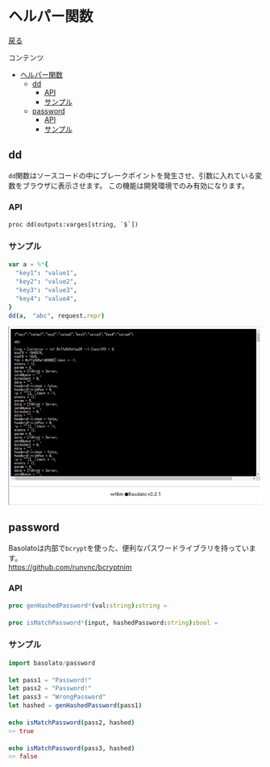 ヘルパー関数
===
[戻る](../../README.md)

コンテンツ

<!--ts-->
   * [ヘルパー関数](#ヘルパー関数)
      * [dd](#dd)
         * [API](#api)
         * [サンプル](#サンプル)
      * [password](#password)
         * [API](#api-1)
         * [サンプル](#サンプル-1)

<!-- Added by: root, at: Wed Sep  8 16:12:39 UTC 2021 -->

<!--te-->

## dd
`dd`関数はソースコードの中にブレークポイントを発生させ、引数に入れている変数をブラウザに表示させます。
この機能は開発環境でのみ有効になります。

### API
```
proc dd(outputs:varges[string, `$`])
```


### サンプル
```nim
var a = %*{
  "key1": "value1",
  "key2": "value2",
  "key3": "value3",
  "key4": "value4",
}
dd(a,　"abc", request.repr)
```

![dd](../images/helper-dd.jpg)

## password

Basolatoは内部で`bcrypt`を使った、便利なパスワードライブラリを持っています。  
https://github.com/runvnc/bcryptnim

### API
```nim
proc genHashedPassword*(val:string):string =

proc isMatchPassword*(input, hashedPassword:string):bool =
```

### サンプル
```nim
import basolato/password

let pass1 = "Password!"
let pass2 = "Password!"
let pass3 = "WrongPassword"
let hashed = genHashedPassword(pass1)

echo isMatchPassword(pass2, hashed)
>> true

echo isMatchPassword(pass3, hashed)
>> false
```

